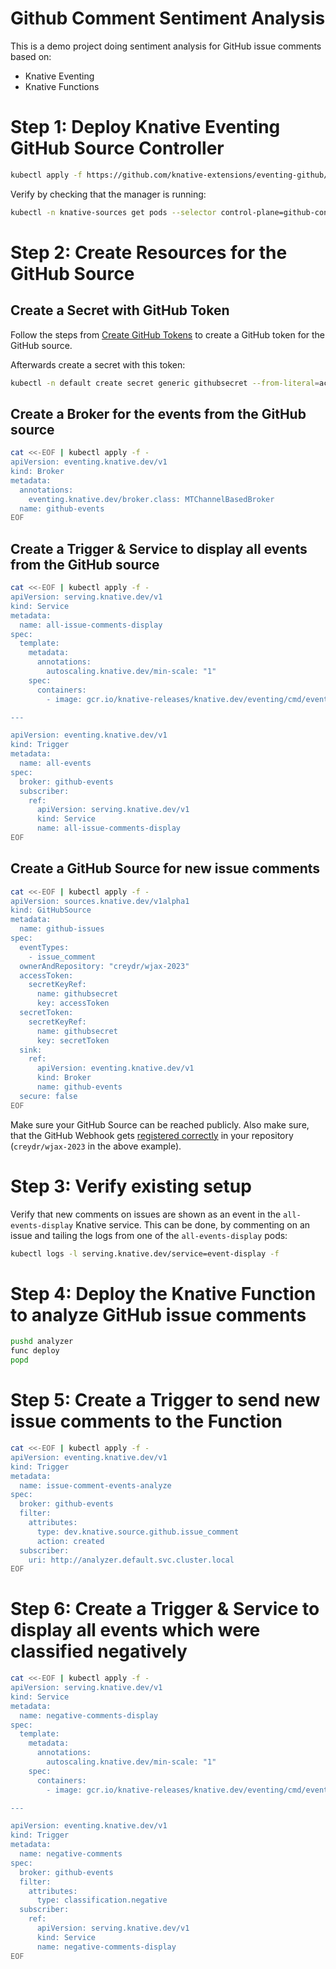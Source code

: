 # Github Comment Sentiment Analysis

This is a demo project doing sentiment analysis for GitHub issue comments based on:
* Knative Eventing
* Knative Functions

# Step 1: Deploy Knative Eventing GitHub Source Controller

```sh
kubectl apply -f https://github.com/knative-extensions/eventing-github/releases/download/knative-v1.11.1/github.yaml
```

Verify by checking that the manager is running:

```sh
kubectl -n knative-sources get pods --selector control-plane=github-controller-manager
```

# Step 2: Create Resources for the GitHub Source

## Create a Secret with GitHub Token

Follow the steps from [Create GitHub Tokens](https://github.com/knative/docs/tree/main/code-samples/eventing/github-source#create-github-tokens) to create a GitHub token for the GitHub source.

Afterwards create a secret with this token:

```sh
kubectl -n default create secret generic githubsecret --from-literal=accessToken=<your-token> --from-literal secretToken=$(head -c 8 /dev/urandom)
```

## Create a Broker for the events from the GitHub source

```sh
cat <<-EOF | kubectl apply -f -
apiVersion: eventing.knative.dev/v1
kind: Broker
metadata:
  annotations:
    eventing.knative.dev/broker.class: MTChannelBasedBroker
  name: github-events
EOF
```

## Create a Trigger & Service to display all events from the GitHub source

```sh
cat <<-EOF | kubectl apply -f -
apiVersion: serving.knative.dev/v1
kind: Service
metadata:
  name: all-issue-comments-display
spec:
  template:
    metadata:
      annotations:
        autoscaling.knative.dev/min-scale: "1"
    spec:
      containers:
        - image: gcr.io/knative-releases/knative.dev/eventing/cmd/event_display

---

apiVersion: eventing.knative.dev/v1
kind: Trigger
metadata:
  name: all-events
spec:
  broker: github-events
  subscriber:
    ref:
      apiVersion: serving.knative.dev/v1
      kind: Service
      name: all-issue-comments-display
EOF
```

## Create a GitHub Source for new issue comments

```sh
cat <<-EOF | kubectl apply -f -
apiVersion: sources.knative.dev/v1alpha1
kind: GitHubSource
metadata:
  name: github-issues
spec:
  eventTypes:
    - issue_comment
  ownerAndRepository: "creydr/wjax-2023"
  accessToken:
    secretKeyRef:
      name: githubsecret
      key: accessToken
  secretToken:
    secretKeyRef:
      name: githubsecret
      key: secretToken
  sink:
    ref:
      apiVersion: eventing.knative.dev/v1
      kind: Broker
      name: github-events
  secure: false
EOF
```

Make sure your GitHub Source can be reached publicly. Also make sure, that the GitHub Webhook gets [registered correctly](https://github.com/knative/docs/tree/main/code-samples/eventing/github-source#verify) in your repository (`creydr/wjax-2023` in the above example).

# Step 3: Verify existing setup

Verify that new comments on issues are shown as an event in the `all-events-display` Knative service. This can be done, by commenting on an issue and tailing the logs from one of the `all-events-display` pods:

```sh
kubectl logs -l serving.knative.dev/service=event-display -f
```

# Step 4: Deploy the Knative Function to analyze GitHub issue comments

```sh
pushd analyzer
func deploy
popd
```

# Step 5: Create a Trigger to send new issue comments to the Function

```sh
cat <<-EOF | kubectl apply -f -
apiVersion: eventing.knative.dev/v1
kind: Trigger
metadata:
  name: issue-comment-events-analyze
spec:
  broker: github-events
  filter:
    attributes:
      type: dev.knative.source.github.issue_comment
      action: created
  subscriber:
    uri: http://analyzer.default.svc.cluster.local
EOF
```

# Step 6: Create a Trigger & Service to display all events which were classified negatively

```sh
cat <<-EOF | kubectl apply -f -
apiVersion: serving.knative.dev/v1
kind: Service
metadata:
  name: negative-comments-display
spec:
  template:
    metadata:
      annotations:
        autoscaling.knative.dev/min-scale: "1"
    spec:
      containers:
        - image: gcr.io/knative-releases/knative.dev/eventing/cmd/event_display

---

apiVersion: eventing.knative.dev/v1
kind: Trigger
metadata:
  name: negative-comments
spec:
  broker: github-events
  filter:
    attributes:
      type: classification.negative
  subscriber:
    ref:
      apiVersion: serving.knative.dev/v1
      kind: Service
      name: negative-comments-display
EOF
```
